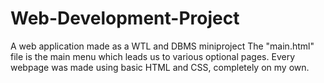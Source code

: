 # Web-Development-Project
A web application made as a WTL and DBMS miniproject
The "main.html" file is the main menu which leads us to various optional pages.
Every webpage was made using basic HTML and CSS, completely on my own.
